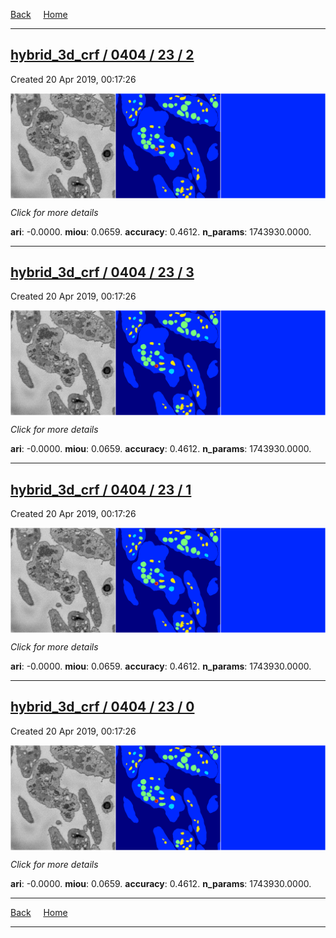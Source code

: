 
[Back](..)&nbsp;&nbsp;&nbsp;&nbsp;&nbsp;[Home](https://leapmanlab.github.io/snapshots)

---

<div class="summary"><a href="2"><h2>hybrid_3d_crf / 0404 / 23 / 2</h2></a><p>Created 20 Apr 2019, 00:17:26
</p><a href="2"><img src="2/media/summary.png" align="center"></a><p>
<i>Click for more details</i>
</p></div>

**ari**: -0.0000. **miou**: 0.0659. **accuracy**: 0.4612. **n_params**: 1743930.0000. 

---

<div class="summary"><a href="3"><h2>hybrid_3d_crf / 0404 / 23 / 3</h2></a><p>Created 20 Apr 2019, 00:17:26
</p><a href="3"><img src="3/media/summary.png" align="center"></a><p>
<i>Click for more details</i>
</p></div>

**ari**: -0.0000. **miou**: 0.0659. **accuracy**: 0.4612. **n_params**: 1743930.0000. 

---

<div class="summary"><a href="1"><h2>hybrid_3d_crf / 0404 / 23 / 1</h2></a><p>Created 20 Apr 2019, 00:17:26
</p><a href="1"><img src="1/media/summary.png" align="center"></a><p>
<i>Click for more details</i>
</p></div>

**ari**: -0.0000. **miou**: 0.0659. **accuracy**: 0.4612. **n_params**: 1743930.0000. 

---

<div class="summary"><a href="0"><h2>hybrid_3d_crf / 0404 / 23 / 0</h2></a><p>Created 20 Apr 2019, 00:17:26
</p><a href="0"><img src="0/media/summary.png" align="center"></a><p>
<i>Click for more details</i>
</p></div>

**ari**: -0.0000. **miou**: 0.0659. **accuracy**: 0.4612. **n_params**: 1743930.0000. 

---

[Back](..)&nbsp;&nbsp;&nbsp;&nbsp;&nbsp;[Home](https://leapmanlab.github.io/snapshots)

---